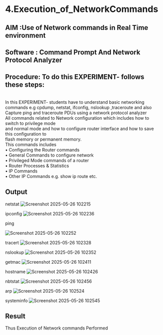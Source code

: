 # 4.Execution_of_NetworkCommands
## AIM :Use of Network commands in Real Time environment
## Software : Command Prompt And Network Protocol Analyzer
## Procedure: To do this EXPERIMENT- follows these steps:
<BR>
In this EXPERIMENT- students have to understand basic networking commands e.g cpdump, netstat, ifconfig, nslookup ,traceroute and also Capture ping and traceroute PDUs using a network protocol analyzer 
<BR>
All commands related to Network configuration which includes how to switch to privilege mode
<BR>
and normal mode and how to configure router interface and how to save this configuration to
<BR>
flash memory or permanent memory.
<BR>
This commands includes
<BR>
• Configuring the Router commands
<BR>
• General Commands to configure network
<BR>
• Privileged Mode commands of a router 
<BR>
• Router Processes & Statistics
<BR>
• IP Commands
<BR>
• Other IP Commands e.g. show ip route etc.
<BR>

## Output
netstat
![Screenshot 2025-05-26 102215](https://github.com/user-attachments/assets/1609d58e-41d6-400d-9b6e-1a68e315e664)


ipconfig
![Screenshot 2025-05-26 102236](https://github.com/user-attachments/assets/4ea16421-ba0c-4772-94b2-f52c46fa31b7)



ping

![Screenshot 2025-05-26 102252](https://github.com/user-attachments/assets/4b579767-49b3-4116-8799-634dd4b786ef)


tracert
![Screenshot 2025-05-26 102328](https://github.com/user-attachments/assets/62929360-9942-4e26-9321-67967cf9a498)



nslookup
![Screenshot 2025-05-26 102352](https://github.com/user-attachments/assets/3586a831-28f6-4174-8116-40e80e703276)



getmac
![Screenshot 2025-05-26 102411](https://github.com/user-attachments/assets/eb8655b3-bddf-427a-8a94-8c58c25267af)



hostname
![Screenshot 2025-05-26 102426](https://github.com/user-attachments/assets/ea7261cb-19fd-4bdf-bb1a-d32ee4e74695)



nbtstat
![Screenshot 2025-05-26 102456](https://github.com/user-attachments/assets/bbb8d5c2-217a-453f-880d-a71ae162e003)



arp
![Screenshot 2025-05-26 102524](https://github.com/user-attachments/assets/a17208b6-df8e-4e89-b3b0-eb18ef72939e)



systeminfo
![Screenshot 2025-05-26 102545](https://github.com/user-attachments/assets/b0dbf18c-5a58-4318-9c47-40e56e3aa8d9)













## Result
Thus Execution of Network commands Performed 
